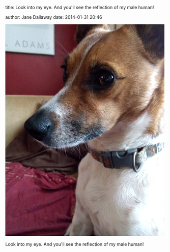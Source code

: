 
title: Look into my eye. And you'll see the reflection of my male human!
  
author: Jane Dallaway
date: 2014-01-31 20:46

<div><a href="/media/tp_IMG_20140131_140402.jpg"><img src="/media/tp_thumb_IMG_20140131_140402.jpg" width="500" height="667"/></a></div>

Look into my eye. And you'll see the reflection of my male human!
  
      